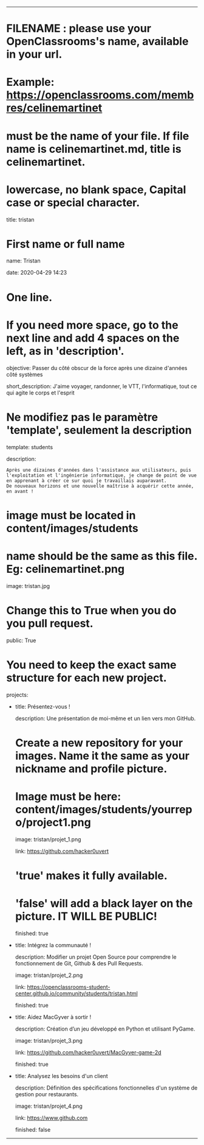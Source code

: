 ---


# FILENAME : please use your OpenClassrooms's name, available in your url.

# Example: https://openclassrooms.com/membres/celinemartinet

# must be the name of your file. If file name is celinemartinet.md, title is celinemartinet.

# lowercase, no blank space, Capital case or special character.

title: tristan


# First name or full name

name: Tristan

date: 2020-04-29 14:23


# One line.

# If you need more space, go to the next line and add 4 spaces on the left, as in 'description'.

objective: Passer du côté obscur de la force après une dizaine d'années côté systèmes

short_description: J'aime voyager, randonner, le VTT, l'informatique, tout ce qui agite le corps et l'esprit


# Ne modifiez pas le paramètre 'template', seulement la description

template: students

description:

    Après une dizaines d'années dans l'assistance aux utilisateurs, puis l'exploitation et l'ingénierie informatique, je change de point de vue en apprenant à créer ce sur quoi je travaillais auparavant.
    De nouveaux horizons et une nouvelle maîtrise à acquérir cette année, en avant !



# image must be located in content/images/students

# name should be the same as this file. Eg: celinemartinet.png

image: tristan.jpg


# Change this to True when you do you pull request.

public: True


# You need to keep the exact same structure for each new project.

projects:

  - title: Présentez-vous !

    description: Une présentation de moi-même et un lien vers mon GitHub.

    # Create a new repository for your images. Name it the same as your nickname and profile picture.

    # Image must be here: content/images/students/yourrepo/project1.png

    image: tristan/projet_1.png

    link: https://github.com/hacker0uvert

    # 'true' makes it fully available.

    # 'false' will add a black layer on the picture. IT WILL BE PUBLIC!

    finished: true

  - title: Intégrez la communauté !

    description: Modifier un projet Open Source pour comprendre le fonctionnement de Git, Github & des Pull Requests.

    image: tristan/projet_2.png

    link: https://openclassrooms-student-center.github.io/community/students/tristan.html

    finished: true

  - title: Aidez MacGyver à sortir !

    description: Création d’un jeu développé en Python et utilisant PyGame.

    image: tristan/projet_3.png

    link: https://github.com/hacker0uvert/MacGyver-game-2d

    finished: true

  - title: Analysez les besoins d'un client

    description: Définition des spécifications fonctionnelles d'un système de gestion pour restaurants.

    image: tristan/projet_4.png

    link: https://www.github.com

    finished: false

---